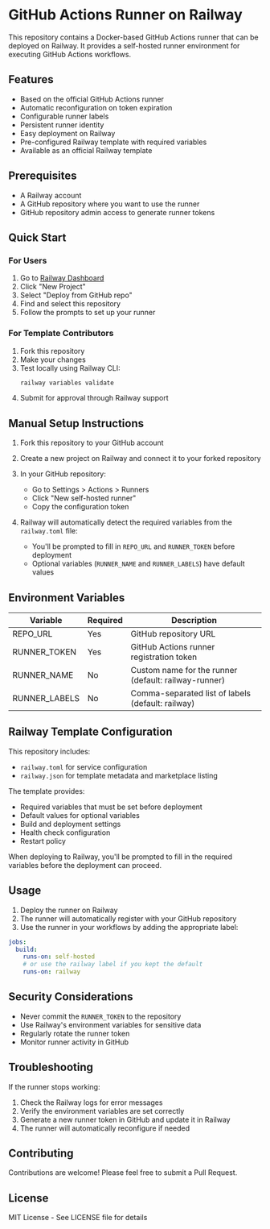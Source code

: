 # GitHub Actions Runner on Railway

This repository contains a Docker-based GitHub Actions runner that can be deployed on Railway. It provides a self-hosted runner environment for executing GitHub Actions workflows.

## Features

- Based on the official GitHub Actions runner
- Automatic reconfiguration on token expiration
- Configurable runner labels
- Persistent runner identity
- Easy deployment on Railway
- Pre-configured Railway template with required variables
- Available as an official Railway template

## Prerequisites

- A Railway account
- A GitHub repository where you want to use the runner
- GitHub repository admin access to generate runner tokens

## Quick Start

### For Users
1. Go to [Railway Dashboard](https://railway.app/dashboard)
2. Click "New Project"
3. Select "Deploy from GitHub repo"
4. Find and select this repository
5. Follow the prompts to set up your runner

### For Template Contributors
1. Fork this repository
2. Make your changes
3. Test locally using Railway CLI:
   ```bash
   railway variables validate
   ```
4. Submit for approval through Railway support

## Manual Setup Instructions

1. Fork this repository to your GitHub account

2. Create a new project on Railway and connect it to your forked repository

3. In your GitHub repository:
   - Go to Settings > Actions > Runners
   - Click "New self-hosted runner"
   - Copy the configuration token

4. Railway will automatically detect the required variables from the `railway.toml` file:
   - You'll be prompted to fill in `REPO_URL` and `RUNNER_TOKEN` before deployment
   - Optional variables (`RUNNER_NAME` and `RUNNER_LABELS`) have default values

## Environment Variables

| Variable | Required | Description |
|----------|----------|-------------|
| REPO_URL | Yes | GitHub repository URL |
| RUNNER_TOKEN | Yes | GitHub Actions runner registration token |
| RUNNER_NAME | No | Custom name for the runner (default: railway-runner) |
| RUNNER_LABELS | No | Comma-separated list of labels (default: railway) |

## Railway Template Configuration

This repository includes:
- `railway.toml` for service configuration
- `railway.json` for template metadata and marketplace listing

The template provides:
- Required variables that must be set before deployment
- Default values for optional variables
- Build and deployment settings
- Health check configuration
- Restart policy

When deploying to Railway, you'll be prompted to fill in the required variables before the deployment can proceed.

## Usage

1. Deploy the runner on Railway
2. The runner will automatically register with your GitHub repository
3. Use the runner in your workflows by adding the appropriate label:

```yaml
jobs:
  build:
    runs-on: self-hosted
    # or use the railway label if you kept the default
    runs-on: railway
```

## Security Considerations

- Never commit the `RUNNER_TOKEN` to the repository
- Use Railway's environment variables for sensitive data
- Regularly rotate the runner token
- Monitor runner activity in GitHub

## Troubleshooting

If the runner stops working:
1. Check the Railway logs for error messages
2. Verify the environment variables are set correctly
3. Generate a new runner token in GitHub and update it in Railway
4. The runner will automatically reconfigure if needed

## Contributing

Contributions are welcome! Please feel free to submit a Pull Request.

## License

MIT License - See LICENSE file for details 